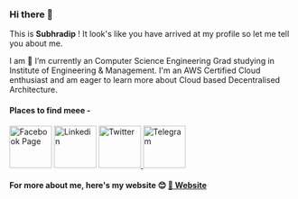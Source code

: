 ### Hi there 👋
This is **Subhradip** ! It look's like you have arrived at my profile so let me tell you about me.

I am 🔭 I’m currently an Computer Science Engineering Grad studying in Institute of Engineering & Management. I'm an AWS Certified Cloud enthusiast and am eager to learn more about Cloud based Decentralised Architecture.

<div data-iframe-width="150" data-iframe-height="270" data-share-badge-id="79864f52-9dc3-4208-9115-6599abcbca55" data-share-badge-host="https://www.youracclaim.com"></div><script type="text/javascript" async src="//cdn.youracclaim.com/assets/utilities/embed.js"></script>

#### Places to find meee -

<a href="https://www.facebook.com/subhraofficial"><img src="https://facebookbrand.com/wp-content/uploads/2019/04/f_logo_RGB-Hex-Blue_512.png" width="75" alt="Facebook Page"/></a>
<a href="https://www.linkedin.com/in/thesubhradip/"><img src="https://content.linkedin.com/content/dam/me/business/en-us/amp/brand-site/v2/bg/LI-Bug.svg.original.svg" alt="Linkedin" width="75"/></a>
<a href="https://twitter.com/subh_official"><img src="https://static01.nyt.com/images/2014/08/10/magazine/10wmt/10wmt-superJumbo-v4.jpg" width="75" alt="Twitter"/> </a>
<a href="https://t.me/socialistalex"><img src="https://img.favpng.com/12/13/3/computer-icons-png-favpng-hMRB1K6ujmeFxHMaJHsbhavrs.jpg" alt="Telegram" width="75"/> </a><br>
#### For more about me, here's my website :blush: <a href="http://subhradip.tk">:link: Website</a>

  

<!--
**debnathsubhradip/debnathsubhradip** is a ✨ _special_ ✨ repository because its `README.md` (this file) appears on your GitHub profile.

Here are some ideas to get you started:

- 🔭 I’m currently working on ...
- 🌱 I’m currently learning ...
- 👯 I’m looking to collaborate on ...
- 🤔 I’m looking for help with ...
- 💬 Ask me about ...
- 📫 How to reach me: ...
- 😄 Pronouns: ...
- ⚡ Fun fact: ...
-->
